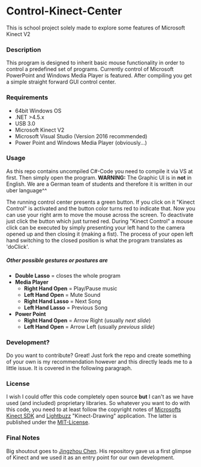 # Control-Kinect-Center
This is school project solely made to explore some features of Microsoft Kinect V2

### Description
This program is designed to inherit basic mouse functionality in order to control a predefined set of programs. Currently control of Microsoft PowerPoint and Windows Media Player is featured. After compiling you get a simple straight forward GUI control center.

### Requirements
 - 64bit Windows OS
 - .NET >4.5.x
 - USB 3.0
 - Microsoft Kinect V2
 - Microsoft Visual Studio (Version 2016 recommended)
 - Power Point and Windows Media Player (obviously...)

### Usage
As this repo contains uncompiled C#-Code you need to compile it via VS at first.
Then simply open the program.
**WARNING:** The Graphic UI is in **not** in English. We are a German team of students and therefore it is written in our uber language^^

The running control center presents a green button. If you click on it "Kinect Control" is activated and the button color turns red to indicate that. Now you can use your right arm to move the mouse across the screen. To deactivate just click the button which just turned red. During "Kinect Control" a mouse click can be executed by simply presenting your left hand to the camera opened up and then closing it (making a fist). The process of your open left hand switching to the closed position is what the program translates as 'doClick'.

##### Other possible gestures or postures are
  - **Double Lasso** = closes the whole program
  - **Media Player**
    - **Right Hand Open** = Play/Pause music
    - **Left Hand Open** = Mute Sound
    - **Right Hand Lasso** = Next Song
    - **Left Hand Lasso** = Previous Song
  - **Power Point**
    - **Right Hand Open** = Arrow Right (usually *next slide*)
    - **Left Hand Open** = Arrow Left (usually *previous slide*)

### Development?
Do you want to contribute? Great!
Just fork the repo and create something of your own is my recommendation however and this directly leads me to a little issue. It is covered in the following paragraph.

### License
I wish I could offer this code completely open source **but** I can't as we have used (and included) proprietary libraries. So whatever you want to do with this code, you need to at least follow the copyright notes of [Microsofts Kinect SDK](https://www.microsoft.com/en-us/download/details.aspx?id=44561) and [Lightbuzz](https://github.com/LightBuzz/Kinect-Drawing) "Kinect-Drawing" application. The latter is published under the [MIT-License](https://github.com/LightBuzz/Kinect-Drawing/blob/master/LICENSE).

### Final Notes
Big shoutout goes to [Jingzhou Chen](github.com/TangoChen/KinectV2MouseControl). His repository gave us a first glimpse of Kinect and we used it as an entry point for our own development.
